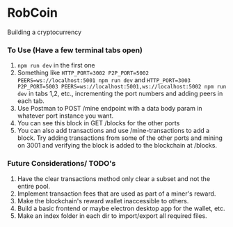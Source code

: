 # RobCoin
Building a cryptocurrency

### To Use (Have a few terminal tabs open)
1. `npm run dev` in the first one
2. Something like `HTTP_PORT=3002 P2P_PORT=5002 PEERS=ws://localhost:5001 npm run dev` and `HTTP_PORT=3003 P2P_PORT=5003 PEERS=ws://localhost:5001,ws://localhost:5002 npm run dev` in tabs 1,2, etc., incrementing the port numbers and adding peers in each tab.
3. Use Postman to POST /mine endpoint with a data body param in whatever port instance you want.
4. You can see this block in GET /blocks for the other ports
5. You can also add transactions and use /mine-transactions to add a block.  Try adding transactions from some of the other ports and mining on 3001 and verifying the block is added to the blockchain at /blocks.

### Future Considerations/ TODO's
1. Have the clear transactions method only clear a subset and not the entire pool.
2. Implement transaction fees that are used as part of a miner's reward.
3. Make the blockchain's reward wallet inaccessible to others.
4. Build a basic frontend or maybe electron desktop app for the wallet, etc.
5. Make an index folder in each dir to import/export all required files.